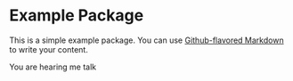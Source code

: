 # Example Package

This is a simple example package. You can use
[Github-flavored Markdown](https://guides.github.com/features/mastering-markdown/)
to write your content.

You are hearing me talk
